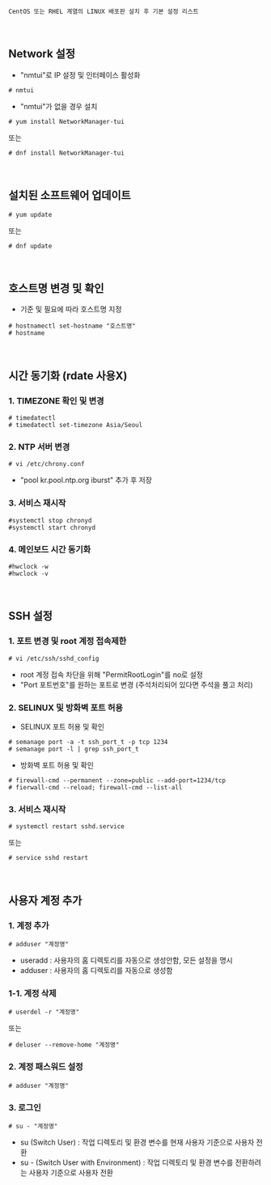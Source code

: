 ~~~
CentOS 또는 RHEL 계열의 LINUX 배포판 설치 후 기본 설정 리스트
~~~
<br>

## Network 설정
- "nmtui"로 IP 설정 및 인터페이스 활성화  
```shell
# nmtui
```
- "nmtui"가 없을 경우 설치
```shell
# yum install NetworkManager-tui
```
또는
```shell
# dnf install NetworkManager-tui
```
<br>

## 설치된 소프트웨어 업데이트
```shell
# yum update
```
또는
```shell
# dnf update
```
<br>

## 호스트명 변경 및 확인
- 기준 및 필요에 따라 호스트명 지정
```shell
# hostnamectl set-hostname "호스트명"
# hostname
```
<br>

## 시간 동기화 (rdate 사용X)
### 1. TIMEZONE 확인 및 변경
```shell
# timedatectl
# timedatectl set-timezone Asia/Seoul
```
### 2. NTP 서버 변경
```shell
# vi /etc/chrony.conf
```
- "pool kr.pool.ntp.org iburst" 추가 후 저장
### 3. 서비스 재시작
```shell
#systemctl stop chronyd
#systemctl start chronyd
```
### 4. 메인보드 시간 동기화
```shell
#hwclock -w
#hwclock -v
```
<br>

## SSH 설정
### 1. 포트 변경 및 root 계정 접속제한
 ```shell
 # vi /etc/ssh/sshd_config
 ```
- root 계정 접속 차단을 위해 "PermitRootLogin"를 no로 설정
- "Port 포트번호"를 원하는 포트로 변경 (주석처리되어 있다면 주석을 풀고 처리)
### 2. SELINUX 및 방화벽 포트 허용
- SELINUX 포트 허용 및 확인
```shell
# semanage port -a -t ssh_port_t -p tcp 1234
# semanage port -l | grep ssh_port_t
```
- 방화벽 포트 허용 및 확인
```shell
# firewall-cmd --permanent --zone=public --add-port=1234/tcp
# fierwall-cmd --reload; firewall-cmd --list-all
```
### 3. 서비스 재시작
```shell
# systemctl restart sshd.service
```
또는
```shell
# service sshd restart
```
<br>

## 사용자 계정 추가
### 1. 계정 추가
```shell
# adduser "계정명"
```
- useradd : 사용자의 홈 디렉토리를 자동으로 생성안함, 모든 설정을 명시
- adduser : 사용자의 홈 디렉토리를 자동으로 생성함
### 1-1. 계정 삭제
```shell
# userdel -r "계정명"
```
또는
```shell
# deluser --remove-home "계정명"
```
### 2. 계정 패스워드 설정
```shell
# adduser "계정명"
```
### 3. 로그인
```shell
# su - "계정명"
```
- su (Switch User) : 작업 디렉토리 및 환경 변수를 현재 사용자 기준으로 사용자 전환
- su - (Switch User with Environment) : 작업 디렉토리 및 환경 변수를 전환하려는 사용자 기준으로 사용자 전환
<br>
